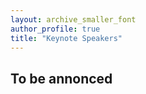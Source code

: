 ```yaml
---
layout: archive_smaller_font
author_profile: true
title: "Keynote Speakers"
---
```


## To be annonced
